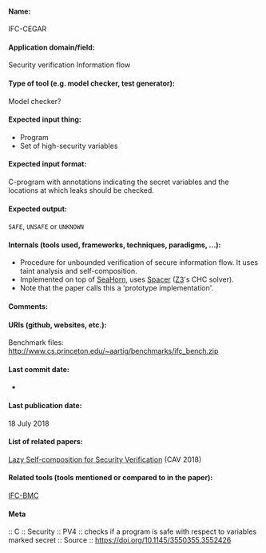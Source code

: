 #### Name:
IFC-CEGAR

#### Application domain/field:
Security verification
Information flow

#### Type of tool (e.g. model checker, test generator):
Model checker?

#### Expected input thing:
- Program
- Set of high-security variables

#### Expected input format:
C-program with annotations indicating the secret variables and the locations at which leaks should be checked.

#### Expected output:
`SAFE`, `UNSAFE` or `UNKNOWN`

#### Internals (tools used, frameworks, techniques, paradigms, ...):
- Procedure for unbounded verification of secure information flow. It uses taint analysis and self-composition.
- Implemented on top of [SeaHorn](SeaHorn.md), uses [Spacer](../Solvers/Spacer.md) ([Z3](../Solvers/SMT/Z3.md)'s CHC solver).
- Note that the paper calls this a 'prototype implementation'.

#### Comments:

#### URIs (github, websites, etc.):
Benchmark files: http://www.cs.princeton.edu/~aartig/benchmarks/ifc_bench.zip

#### Last commit date:
-

#### Last publication date:
18 July 2018

#### List of related papers:
[Lazy Self-composition for Security Verification](https://doi.org/10.1007/978-3-319-96142-2_11) (CAV 2018)

#### Related tools (tools mentioned or compared to in the paper):
[IFC-BMC](IFC-BMC.md)

#### Meta
:: C
:: Security
:: PV4 :: checks if a program is safe with respect to variables marked secret
:: Source :: https://doi.org/10.1145/3550355.3552426
